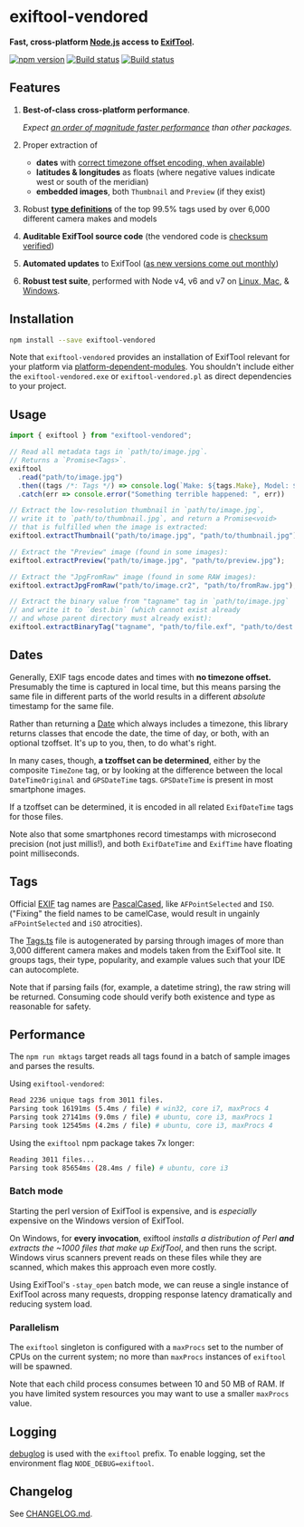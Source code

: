 # exiftool-vendored

**Fast, cross-platform [Node.js](https://nodejs.org/) access to [ExifTool](http://www.sno.phy.queensu.ca/~phil/exiftool/).**

[![npm version](https://badge.fury.io/js/exiftool-vendored.svg)](https://badge.fury.io/js/exiftool-vendored)
[![Build status](https://travis-ci.org/mceachen/exiftool-vendored.js.svg?branch=master)](https://travis-ci.org/mceachen/exiftool-vendored.js)
[![Build status](https://ci.appveyor.com/api/projects/status/g5pfma7owvtsrrkm/branch/master?svg=true)](https://ci.appveyor.com/project/mceachen/exiftool-vendored/branch/master)

## Features

1. **Best-of-class cross-platform performance**. 

   *Expect [an order of magnitude faster performance](#performance) than other packages.*

1. Proper extraction of 
    - **dates** with [correct timezone offset encoding, when available](#dates))
    - **latitudes & longitudes** as floats (where negative values indicate west or south of the meridian)
    - **embedded images**, both `Thumbnail` and `Preview` (if they exist)

1. Robust **[type definitions](#tags)** of the top 99.5% tags used by over 6,000
   different camera makes and models

1. **Auditable ExifTool source code** (the vendored code is
   [checksum verified](http://owl.phy.queensu.ca/~phil/exiftool/checksums.txt))

1. **Automated updates** to ExifTool ([as new versions come out
   monthly](http://www.sno.phy.queensu.ca/~phil/exiftool/history.html))

1. **Robust test suite**, performed with Node v4, v6 and v7 on [Linux,
   Mac](https://travis-ci.org/mceachen/exiftool-vendored.js), &
   [Windows](https://ci.appveyor.com/project/mceachen/exiftool-vendored/branch/master).

## Installation

```sh
npm install --save exiftool-vendored
```

Note that `exiftool-vendored` provides an installation of ExifTool relevant for your platform
via
[platform-dependent-modules](https://www.npmjs.com/package/platform-dependent-modules).
You shouldn't include either the `exiftool-vendored.exe` or
`exiftool-vendored.pl` as direct dependencies to your project.

## Usage

```js
import { exiftool } from "exiftool-vendored";

// Read all metadata tags in `path/to/image.jpg`. 
// Returns a `Promise<Tags>`.
exiftool
  .read("path/to/image.jpg")
  .then((tags /*: Tags */) => console.log(`Make: ${tags.Make}, Model: ${tags.Model}`))
  .catch(err => console.error("Something terrible happened: ", err))

// Extract the low-resolution thumbnail in `path/to/image.jpg`,
// write it to `path/to/thumbnail.jpg`, and return a Promise<void>
// that is fulfilled when the image is extracted:
exiftool.extractThumbnail("path/to/image.jpg", "path/to/thumbnail.jpg");

// Extract the "Preview" image (found in some images):
exiftool.extractPreview("path/to/image.jpg", "path/to/preview.jpg");

// Extract the "JpgFromRaw" image (found in some RAW images):
exiftool.extractJpgFromRaw("path/to/image.cr2", "path/to/fromRaw.jpg");

// Extract the binary value from "tagname" tag in `path/to/image.jpg`
// and write it to `dest.bin` (which cannot exist already 
// and whose parent directory must already exist):
exiftool.extractBinaryTag("tagname", "path/to/file.exf", "path/to/dest.bin");
```

## Dates

Generally, EXIF tags encode dates and times with **no timezone offset.**
Presumably the time is captured in local time, but this means parsing the same
file in different parts of the world results in a different *absolute* timestamp
for the same file.

Rather than returning a
[Date](https://developer.mozilla.org/en-US/docs/Web/JavaScript/Reference/Global_Objects/Date)
which always includes a timezone, this library returns classes that encode the
date, the time of day, or both, with an optional tzoffset. It's up to you, then,
to do what's right.

In many cases, though, **a tzoffset can be determined**, either by the composite
`TimeZone` tag, or by looking at the difference between the local
`DateTimeOriginal` and `GPSDateTime` tags. `GPSDateTime` is present in most
smartphone images.

If a tzoffset can be determined, it is encoded in all related `ExifDateTime`
tags for those files.

Note also that some smartphones record timestamps with microsecond precision (not just millis!),
and both `ExifDateTime` and `ExifTime` have floating point milliseconds.

## Tags

Official [EXIF](http://www.cipa.jp/std/documents/e/DC-008-2012_E.pdf) tag names
are [PascalCased](https://en.wikipedia.org/wiki/PascalCase), like
`AFPointSelected` and `ISO`. ("Fixing" the field names to be camelCase, would
result in ungainly `aFPointSelected` and `iSO` atrocities).

The [Tags.ts](src/Tags.ts) file is autogenerated by parsing through
images of more than 3,000 different camera makes and models taken from the
ExifTool site. It groups tags, their type, popularity, and example values such
that your IDE can autocomplete.

Note that if parsing fails (for, example, a datetime string), the raw string
will be returned. Consuming code should verify both existence and type as
reasonable for safety.

## Performance

The `npm run mktags` target reads all tags found in a batch of sample images and
parses the results.

Using `exiftool-vendored`:

```sh
Read 2236 unique tags from 3011 files.
Parsing took 16191ms (5.4ms / file) # win32, core i7, maxProcs 4
Parsing took 27141ms (9.0ms / file) # ubuntu, core i3, maxProcs 1
Parsing took 12545ms (4.2ms / file) # ubuntu, core i3, maxProcs 4
```

Using the `exiftool` npm package takes 7x longer:

```sh
Reading 3011 files...
Parsing took 85654ms (28.4ms / file) # ubuntu, core i3
```

### Batch mode

Starting the perl version of ExifTool is expensive, and is *especially*
expensive on the Windows version of ExifTool.

On Windows, for **every invocation**, exiftool *installs a distribution of Perl
**and** extracts the ~1000 files that make up ExifTool*, and then runs the
script. Windows virus scanners prevent reads on these files while they are
scanned, which makes this approach even more costly.

Using ExifTool's `-stay_open` batch mode, we can reuse a single instance of
ExifTool across many requests, dropping response latency dramatically and
reducing system load.

### Parallelism

The `exiftool` singleton is configured with a `maxProcs` set to the number of
CPUs on the current system; no more than `maxProcs` instances of `exiftool` will
be spawned.

Note that each child process consumes between 10 and 50 MB of RAM. If you have
limited system resources you may want to use a smaller `maxProcs` value.

## Logging

[debuglog](https://nodejs.org/api/util.html#util_util_debuglog_section) is used
with the `exiftool` prefix. To enable logging, set the environment flag
`NODE_DEBUG=exiftool`.

## Changelog

See [CHANGELOG.md](CHANGELOG.md).
